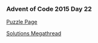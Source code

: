 ### Advent of Code 2015 Day 22

[Puzzle Page](https://adventofcode.com/2015/day/22)

[Solutions Megathread](https://www.reddit.com/r/adventofcode/comments/3xspyl/day_22_solutions/)
